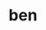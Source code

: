 ---
category: 3-letters
denotation: null
name: ben
reference_link: https://www.etymonline.com/word/ben
root_language: null
root_name: null
title: ben
type: free
word_sums:
- respelling: ben
  sum: 'Ben + '
---